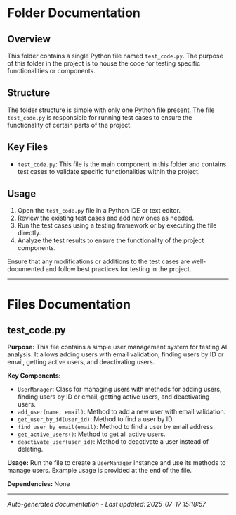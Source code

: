 # Folder Documentation

## Overview
This folder contains a single Python file named `test_code.py`. The purpose of this folder in the project is to house the code for testing specific functionalities or components.

## Structure
The folder structure is simple with only one Python file present. The file `test_code.py` is responsible for running test cases to ensure the functionality of certain parts of the project.

## Key Files
- `test_code.py`: This file is the main component in this folder and contains test cases to validate specific functionalities within the project.

## Usage
1. Open the `test_code.py` file in a Python IDE or text editor.
2. Review the existing test cases and add new ones as needed.
3. Run the test cases using a testing framework or by executing the file directly.
4. Analyze the test results to ensure the functionality of the project components.

Ensure that any modifications or additions to the test cases are well-documented and follow best practices for testing in the project.

---

# Files Documentation

## test_code.py

**Purpose:** This file contains a simple user management system for testing AI analysis. It allows adding users with email validation, finding users by ID or email, getting active users, and deactivating users.

**Key Components:**
- `UserManager`: Class for managing users with methods for adding users, finding users by ID or email, getting active users, and deactivating users.
- `add_user(name, email)`: Method to add a new user with email validation.
- `get_user_by_id(user_id)`: Method to find a user by ID.
- `find_user_by_email(email)`: Method to find a user by email address.
- `get_active_users()`: Method to get all active users.
- `deactivate_user(user_id)`: Method to deactivate a user instead of deleting.

**Usage:** Run the file to create a `UserManager` instance and use its methods to manage users. Example usage is provided at the end of the file.

**Dependencies:** None

---
*Auto-generated documentation - Last updated: 2025-07-17 15:18:57*
